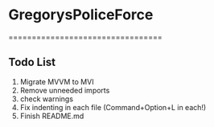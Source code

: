 # GregorysPoliceForce
=================================

Todo List
---------------
1. Migrate MVVM to MVI
2. Remove unneeded imports
3. check warnings
4. Fix indenting in each file (Command+Option+L in each!)
5. Finish README.md

